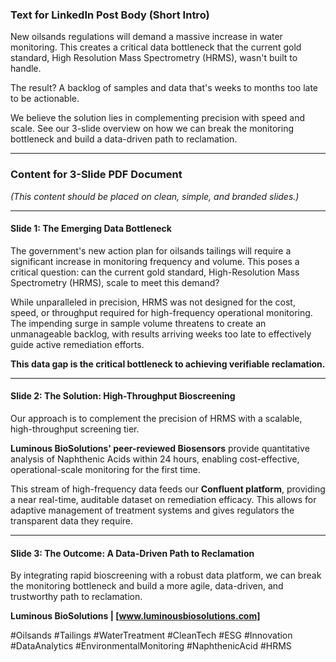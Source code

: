 ### Text for LinkedIn Post Body (Short Intro)

New oilsands regulations will demand a massive increase in water monitoring. This creates a critical data bottleneck that the current gold standard, High Resolution Mass Spectrometry (HRMS), wasn't built to handle.

The result? A backlog of samples and data that's weeks to months too late to be actionable.

We believe the solution lies in complementing precision with speed and scale. See our 3-slide overview on how we can break the monitoring bottleneck and build a data-driven path to reclamation.

***

### Content for 3-Slide PDF Document

*(This content should be placed on clean, simple, and branded slides.)*

---

#### **Slide 1: The Emerging Data Bottleneck**

The government's new action plan for oilsands tailings will require a significant increase in monitoring frequency and volume. This poses a critical question: can the current gold standard, High-Resolution Mass Spectrometry (HRMS), scale to meet this demand?

While unparalleled in precision, HRMS was not designed for the cost, speed, or throughput required for high-frequency operational monitoring. The impending surge in sample volume threatens to create an unmanageable backlog, with results arriving weeks too late to effectively guide active remediation efforts.

**This data gap is the critical bottleneck to achieving verifiable reclamation.**

---

#### **Slide 2: The Solution: High-Throughput Bioscreening**

Our approach is to complement the precision of HRMS with a scalable, high-throughput screening tier.

**Luminous BioSolutions' peer-reviewed Biosensors** provide quantitative analysis of Naphthenic Acids within 24 hours, enabling cost-effective, operational-scale monitoring for the first time.

This stream of high-frequency data feeds our **Confluent platform**, providing a near real-time, auditable dataset on remediation efficacy. This allows for adaptive management of treatment systems and gives regulators the transparent data they require.

---

#### **Slide 3: The Outcome: A Data-Driven Path to Reclamation**

By integrating rapid bioscreening with a robust data platform, we can break the monitoring bottleneck and build a more agile, data-driven, and trustworthy path to reclamation.

**Luminous BioSolutions | [www.luminousbiosolutions.com]**

#Oilsands #Tailings #WaterTreatment #CleanTech #ESG #Innovation #DataAnalytics #EnvironmentalMonitoring #NaphthenicAcid #HRMS